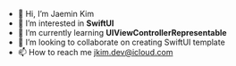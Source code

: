 - 👋 Hi, I’m Jaemin Kim
- 👀 I’m interested in **SwiftUI**
- 🌱 I’m currently learning **UIViewControllerRepresentable**
- 💞️ I’m looking to collaborate on creating SwiftUI template
- 📫 How to reach me [jkim.dev@icloud.com](jkim.dev@icloud.com)

<!---
jkimdev/jkimdev is a ✨ special ✨ repository because its `README.md` (this file) appears on your GitHub profile.
You can click the Preview link to take a look at your changes.
--->
